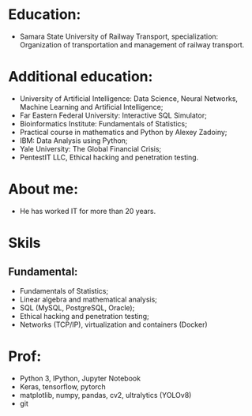 # Education:
- Samara State University of Railway Transport, specialization: Organization of transportation and management of railway transport.
# Additional education:
- University of Artificial Intelligence: Data Science, Neural Networks, Machine Learning and Artificial Intelligence;
- Far Eastern Federal University: Interactive SQL Simulator;
- Bioinformatics Institute: Fundamentals of Statistics;
- Practical course in mathematics and Python by Alexey Zadoiny;
- IBM: Data Analysis using Python;
- Yale University: The Global Financial Crisis;
- PentestIT LLC, Ethical hacking and penetration testing.
# About me:
- He has worked IT for more than 20 years.
# Skils
## Fundamental:
- Fundamentals of Statistics;
- Linear algebra and mathematical analysis;
- SQL (MySQL, PostgreSQL, Oracle);
- Ethical hacking and penetration testing;
- Networks (TCP/IP), virtualization and containers (Docker)
# Prof:
- Python 3, IPython, Jupyter Notebook
- Keras, tensorflow, pytorch
- matplotlib, numpy, pandas, cv2, ultralytics (YOLOv8)
- git

